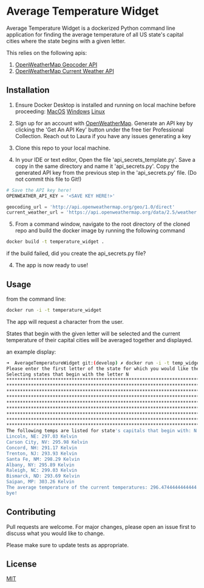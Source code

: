 # Average Temperature Widget

Average Temperature Widget is a dockerized Python command line application for finding the average temperature of all US state's capital cities where the state begins with a given letter.

This relies on the following apis:
1) [OpenWeatherMap Geocoder API](https://openweathermap.org/api/geocoding-api#direct)
2) [OpenWeatherMap Current Weather API](https://openweathermap.org/current)

## Installation

1) Ensure Docker Desktop is installed and running on local machine before proceeding: [MacOS](https://docs.docker.com/desktop/install/mac-install/) [Windows](https://docs.docker.com/desktop/install/windows-install/) [Linux](https://docs.docker.com/desktop/install/linux-install/)

3) Sign up for an account with [OpenWeatherMap](https://openweathermap.org/price). Generate an API key by clicking the 'Get An API Key' button under the free tier Professional Collection. Reach out to Laura if you have any issues generating a key

2) Clone this repo to your local machine. 

4) In your IDE or text editor, Open the file 'api_secrets_template.py'. Save a copy in the same directory and name it 'api_secrets.py'. Copy the generated API key from the previous step in the 'api_secrets.py' file. (Do not commit this file to Git!)

```python
# Save the API key here! 
OPENWEATHER_API_KEY = '<SAVE KEY HERE!>'

geocoding_url = 'http://api.openweathermap.org/geo/1.0/direct'
current_weather_url = 'https://api.openweathermap.org/data/2.5/weather'
```

5) From a command window, navigate to the root directory of the cloned repo and build the docker image by running the following command

```bash
docker build -t temperature_widget .
```
if the build failed, did you create the api_secrets.py file? 

4) The app is now ready to use!

## Usage
from the command line: 

```bash
docker run -i -t temperature_widget
```
The app will request a character from the user. 

States that begin with the given letter will be selected and the current temperature of their capital cities will be averaged together and displayed. 

an example display:

```bash
➜  AverageTemperatureWidget git:(develop) ✗ docker run -i -t temp_widget
Please enter the first letter of the state for which you would like the average temp: n
Selecting states that begin with the letter N
***********************************************************************************
***********************************************************************************
***********************************************************************************
***********************************************************************************
***********************************************************************************
***********************************************************************************
***********************************************************************************
***********************************************************************************
***********************************************************************************
The following temps are listed for state's capitals that begin with: N
Lincoln, NE: 297.03 Kelvin
Carson City, NV: 295.98 Kelvin
Concord, NH: 291.17 Kelvin
Trenton, NJ: 293.93 Kelvin
Santa Fe, NM: 298.29 Kelvin
Albany, NY: 295.89 Kelvin
Raleigh, NC: 299.03 Kelvin
Bismarck, ND: 293.69 Kelvin
Saipan, MP: 303.26 Kelvin
The average temperature of the current temperatures: 296.4744444444444 Kelvin
bye!
```

## Contributing

Pull requests are welcome. For major changes, please open an issue first
to discuss what you would like to change.

Please make sure to update tests as appropriate.

## License

[MIT](./LICENSE)